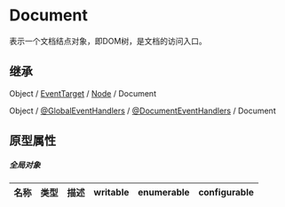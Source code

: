 # Document

表示一个文档结点对象，即DOM树，是文档的访问入口。

## 继承

Object / [EventTarget](EventTarget.md) / [Node](Node.md) / Document

Object / [@GlobalEventHandlers](GlobalEventHandlers.md) / [@DocumentEventHandlers](DocumentEventHandlers.md) / Document

## 原型属性

##### 全局对象

| 名称 | 类型 | 描述 |  writable | enumerable | configurable |
|---|---|---|---|---|---|